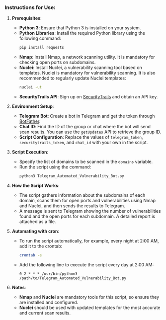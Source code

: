 ### Instructions for Use:

1. **Prerequisites**:
   - **Python 3**: Ensure that Python 3 is installed on your system.
   - **Python Libraries**: Install the required Python library using the following command:
     ```bash
     pip install requests
     ```
   - **Nmap**: Install Nmap, a network scanning utility. It is mandatory for checking open ports on subdomains.
   - **Nuclei**: Install Nuclei, a vulnerability scanning tool based on templates. Nuclei is mandatory for vulnerability scanning. It is also recommended to regularly update Nuclei templates:
     ```bash
     nuclei -ut
     ```
   - **SecurityTrails API**: Sign up on [SecurityTrails](https://securitytrails.com/) and obtain an API key.

2. **Environment Setup**:
   - **Telegram Bot**: Create a bot in Telegram and get the token through [BotFather](https://core.telegram.org/bots#6-botfather).
   - **Chat ID**: Find the ID of the group or chat where the bot will send scan results. You can use the `getUpdates` API to retrieve the group ID.
   - **Script Configuration**: Replace the values of `telegram_token`, `securitytrails_token`, and `chat_id` with your own in the script.

3. **Script Execution**:
   - Specify the list of domains to be scanned in the `domains` variable.
   - Run the script using the command:
     ```bash
     python3 Telegram_Automated_Vulnerability_Bot.py
     ```

4. **How the Script Works**:
   - The script gathers information about the subdomains of each domain, scans them for open ports and vulnerabilities using Nmap and Nuclei, and then sends the results to Telegram.
   - A message is sent to Telegram showing the number of vulnerabilities found and the open ports for each subdomain. A detailed report is attached as a file.

5. **Automating with cron**:
   - To run the script automatically, for example, every night at 2:00 AM, add it to the crontab:
     ```bash
     crontab -e
     ```
   - Add the following line to execute the script every day at 2:00 AM:
     ```
     0 2 * * * /usr/bin/python3 /path/to/Telegram_Automated_Vulnerability_Bot.py
     ```

6. **Notes**:
   - **Nmap** and **Nuclei** are mandatory tools for this script, so ensure they are installed and configured.
   - **Nuclei** should be used with updated templates for the most accurate and current scan results.



